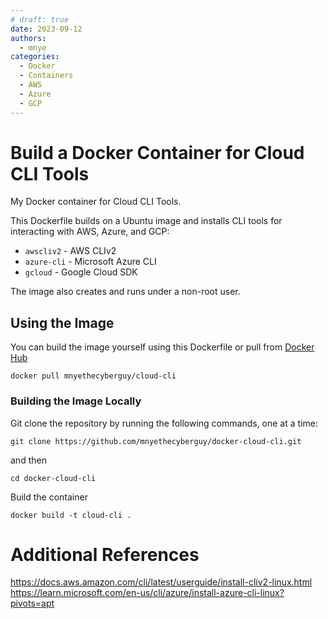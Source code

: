```yaml
---
# draft: true
date: 2023-09-12
authors:
  - mnye
categories:
  - Docker
  - Containers
  - AWS
  - Azure
  - GCP
---
```


# Build a Docker Container for Cloud CLI Tools

My Docker container for Cloud CLI Tools.

This Dockerfile builds on a Ubuntu image and installs CLI tools for interacting with AWS, Azure, and GCP:

- `awscliv2` - AWS CLIv2
- `azure-cli` - Microsoft Azure CLI
- `gcloud` - Google Cloud SDK

The image also creates and runs under a non-root user.

<!-- more -->
## Using the Image

You can build the image yourself using this Dockerfile or pull from [Docker Hub](https://hub.docker.com/r/mnyethecyberguy/cloud-cli)

```
docker pull mnyethecyberguy/cloud-cli
```

### Building the Image Locally

Git clone the repository by running the following commands, one at a time:

```
git clone https://github.com/mnyethecyberguy/docker-cloud-cli.git
```
and then

```
cd docker-cloud-cli
```
Build the container

```
docker build -t cloud-cli .
```

# Additional References

https://docs.aws.amazon.com/cli/latest/userguide/install-cliv2-linux.html
https://learn.microsoft.com/en-us/cli/azure/install-azure-cli-linux?pivots=apt
